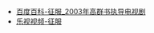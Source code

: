 - [百度百科-征服_2003年高群书执导电视剧](https://baike.baidu.com/item/%E5%BE%81%E6%9C%8D/6615516)
- [乐视视频-征服](http://www.le.com/tv/25233.html)
